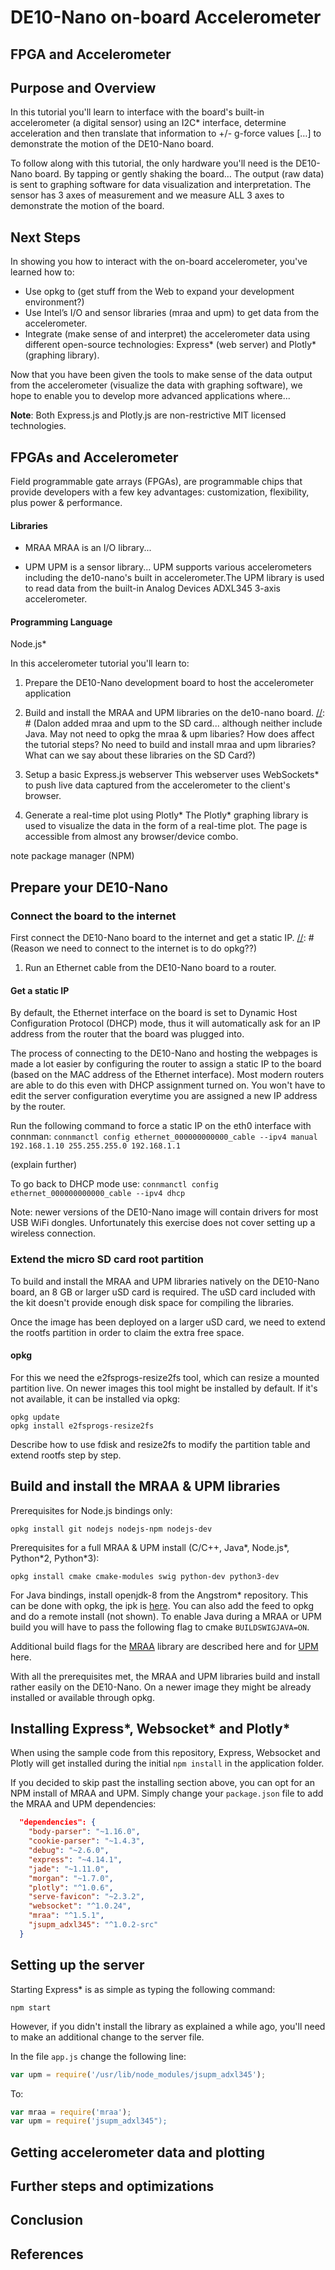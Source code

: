 # DE10-Nano on-board Accelerometer

## FPGA and Accelerometer
[//]: # (This syntax works like a comment, and won't appear in any output.)
## Purpose and Overview
In this tutorial you'll learn to interface with the board's built-in accelerometer (a digital sensor) using an I2C\* interface, determine acceleration and then translate that information to +/- g-force values […] to demonstrate the motion of the DE10-Nano board.

To follow along with this tutorial, the only hardware you'll need is the DE10-Nano board. By tapping or gently shaking the board… The output (raw data) is sent to graphing software for data visualization and interpretation. The sensor has 3 axes of measurement and we measure ALL 3 axes to demonstrate the motion of the board. 

[//]: # (For getting a tilt/orientation vector you would need to do a bit of trigonometry on the accelerometer data and that is not shown.)

## Next Steps
[//]: # (Move to the end of document.)
In showing you how to interact with the on-board accelerometer, you've learned how to:
* Use opkg to (get stuff from the Web to expand your development environment?)
* Use Intel’s I/O and sensor libraries (mraa and upm) to get data from the accelerometer. 
* Integrate (make sense of and interpret) the accelerometer data using different open-source technologies: Express\* (web server) and Plotly\* (graphing library). 

Now that you have been given the tools to make sense of the data output from the accelerometer (visualize the data with graphing software), we hope to enable you to develop more advanced applications where...

**Note**: Both Express.js and Plotly.js are non-restrictive MIT licensed technologies. 


## FPGAs and Accelerometer
[//]: # (This syntax works like a comment, and won't appear in any output.)
Field programmable gate arrays (FPGAs), are programmable chips that provide developers with a few key advantages: customization, flexibility, plus power & performance.

[//]: # (Description of MRAA and UPM and provide further links.)

#### Libraries

* MRAA
MRAA is an I/O library... 

* UPM
UPM is a sensor library... UPM supports various accelerometers including the de10-nano's built in accelerometer.The UPM library is used to read data from the built-in Analog Devices ADXL345 3-axis accelerometer.

#### Programming Language
Node.js\*

[//]: # (Tudor, where are we viewing the Plotly graph? Are we connected to the board via HMDI?)

In this accelerometer tutorial you'll learn to:

1. Prepare the DE10-Nano development board to host the accelerometer application

1. Build and install the MRAA and UPM libraries on the de10-nano board.
[//]: # (Dalon added mraa and upm to the SD card... although neither include Java. May not need to opkg the mraa & upm libaries? How does affect the tutorial steps? No need to build and install mraa and upm libraries? What can we say about these libraries on the SD Card?)

1. Setup a basic Express.js webserver
This webserver uses WebSockets\* to push live data captured from the accelerometer to the client's browser.

1. Generate a real-time plot using Plotly\*
The Plotly\* graphing library is used to visualize the data in the form of a real-time plot. The page is accessible from almost any browser/device combo.

note package manager (NPM)

## Prepare your DE10-Nano
[//]: # (Plug into the hmdi port? What other ports on the board are used here?)
[//]: # (connect a keyboard and mouse?)
[//]: # (block diagram or picture of how everything is connected to the board?)

### Connect the board to the internet

First connect the DE10-Nano board to the internet and get a static IP. 
[//]: # (Reason we need to connect to the internet is to do opkg??)

1. Run an Ethernet cable from the DE10-Nano board to a router. 

#### Get a static IP
By default, the Ethernet interface on the board is set to Dynamic Host Configuration Protocol (DHCP) mode, thus it will automatically ask for an IP address from the router that the board was plugged into.

The process of connecting to the DE10-Nano and hosting the webpages is made a lot easier by configuring the router to assign a static IP to the board (based on the MAC address of the Ethernet interface). Most modern routers are able to do this even with DHCP assignment turned on. You won't have to edit the server configuration everytime you are assigned a new IP address by the router. 

Run the following command to force a static IP on the eth0 interface with connman:
`connmanctl config ethernet_000000000000_cable --ipv4 manual 192.168.1.10 255.255.255.0 192.168.1.1`

(explain further)

To go back to DHCP mode use:
`connmanctl config ethernet_000000000000_cable --ipv4 dhcp`

Note: newer versions of the DE10-Nano image will contain drivers for most USB WiFi dongles. Unfortunately this exercise does not cover setting up a wireless connection.

### Extend the micro SD card root partition

To build and install the MRAA and UPM libraries natively on the DE10-Nano board, an 8 GB or larger uSD card is required. The uSD card included with the kit doesn't provide enough disk space for compiling the libraries.

Once the image has been deployed on a larger uSD card, we need to extend the rootfs partition in order to claim the extra free space.

[//]: # (comment.)

[//]: # (Give the user another option -- include note about using the default microsd card and not having to deploy the image on a larger microsd card image.)

[//]: # (Two major paths -- Tudor to elaborate.)

#### opkg
[//]: # (Describe opkg and how to use it to install software on the DE10-Nano.)
[//]: # (Using opkg, you will install... packages include? mraa & upm libraries, Plotly, amd what else? When you do opkg, you need connection to internet. )

[//]: # (Opkg is use to get packages -- definition? -- off the Web to do what? The result of using opkg? development tools and driver expansion.)

For this we need the e2fsprogs-resize2fs tool, which can resize a mounted partition live. On newer images this tool might be installed by default.
If it's not available, it can be installed via opkg:
```
opkg update
opkg install e2fsprogs-resize2fs
````

Describe how to use fdisk and resize2fs to modify the partition table and extend rootfs step by step.

## Build and install the MRAA & UPM libraries

Prerequisites for Node.js bindings only:
```
opkg install git nodejs nodejs-npm nodejs-dev
```

Prerequisites for a full MRAA & UPM install (C/C++, Java\*, Node.js\*, Python\*2, Python\*3):
```
opkg install cmake cmake-modules swig python-dev python3-dev
```

For Java bindings, install openjdk-8 from the Angstrom\* repository. This can be done with opkg, the ipk is
[here](http://feeds.angstrom-distribution.org/feeds/v2015.12/ipk/glibc/armv7at2hf-vfp-neon/base/openjdk-8_72b05-r0.0_armv7at2hf-vfp-neon.ipk).
You can also add the feed to opkg and do a remote install (not shown).
To enable Java during a MRAA or UPM build you will have to pass the following flag to cmake `BUILDSWIGJAVA=ON`.

Additional build flags for the [MRAA](https://github.com/intel-iot-devkit/mraa/blob/master/docs/building.md)
library are described here and for [UPM](https://github.com/intel-iot-devkit/upm/blob/master/docs/building.md) here.

With all the prerequisites met, the MRAA and UPM libraries build and install rather easily on the DE10-Nano.
On a newer image they might be already installed or available through opkg.

## Installing Express\*, Websocket\* and Plotly\*

When using the sample code from this repository, Express, Websocket and Plotly will get installed during the initial
`npm install` in the application folder.

If you decided to skip past the installing section above, you can opt for an NPM install of MRAA and UPM.
Simply change your `package.json` file to add the MRAA and UPM dependencies:

```json
  "dependencies": {
    "body-parser": "~1.16.0",
    "cookie-parser": "~1.4.3",
    "debug": "~2.6.0",
    "express": "~4.14.1",
    "jade": "~1.11.0",
    "morgan": "~1.7.0",
    "plotly": "^1.0.6",
    "serve-favicon": "~2.3.2",
    "websocket": "^1.0.24",
    "mraa": "^1.5.1",
    "jsupm_adxl345": "^1.0.2-src"
  }
```

## Setting up the server

Starting Express\* is as simple as typing the following command:
```
npm start
```

However, if you didn't install the library as explained a while ago, you'll need to make an additional
change to the server file.

In the file `app.js` change the following line:
```js
var upm = require('/usr/lib/node_modules/jsupm_adxl345');
```
To:
```js
var mraa = require('mraa');
var upm = require('jsupm_adxl345");
```

## Getting accelerometer data and plotting

## Further steps and optimizations

## Conclusion

## References
